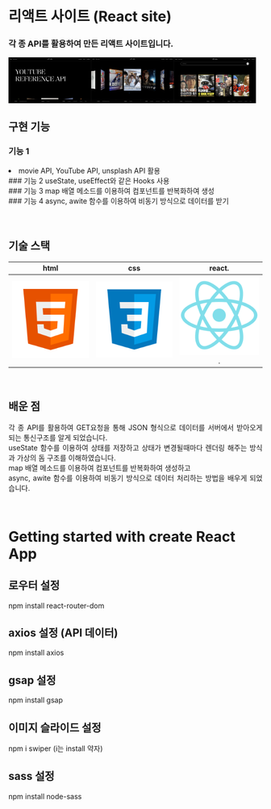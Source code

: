 # 리액트 사이트 (React site)<br>
### 각 종 API를 활용하여 만든 리액트 사이트입니다.
<p align="space-between" style="display: flex;">
  <br>
  <img src="./public/301.png" width="32.5%">
  <img src="./public/302.png" width="32.5%">
  <img src="./public/303.png" width="32.5%">
  <br>
</p>



## 구현 기능

### 기능 1
<li>movie API, YouTube API, unsplash API 활용</li> 
### 기능 2
useState, useEffect와 같은 Hooks 사용<br> 
### 기능 3
map 배열 메소드를 이용하여 컴포넌트를 반복화하여 생성<br> 
### 기능 4
async, awite 함수를 이용하여 비동기 방식으로 데이터를 받기<br> 
<br>

<br>

## 기술 스택

|    html    |     css    |     react.   |
| :--------: | :--------: | :--------:   |
|  ![html]   |   ![css]   |   ![react].  |

<br>

## 배운 점

<p align="justify">
각 종 API를 활용하여 GET요청을 통해 JSON 형식으로 데이터를 서버에서 받아오게 되는 통신구조를 알게 되었습니다.<br>
useState 함수를 이용하여 상태를 저장하고 상태가 변경될때마다 렌더링 해주는 방식과 가상의 돔 구조를 이해하였습니다.<br>
map 배열 메소드를 이용하여 컴포넌트를 반복화하여 생성하고 <br>
async, awite 함수를 이용하여 비동기 방식으로 데이터 처리하는 방법을 배우게 되었습니다.
</p>

<br>


<!-- Stack Icon Refernces -->
[html]: /public/stack/html.svg
[css]: /public/stack/css.svg
[figma]: /public/stack/figma.svg
[ts]: /public/stack/typescript.svg
[react]: /public/stack/react.svg
[node]: /public/stack/node.svg





# Getting started with create React App

## 로우터 설정

npm install react-router-dom

## axios 설정 (API 데이터)

npm install axios

## gsap 설정

npm install gsap

## 이미지 슬라이드 설정

npm i swiper (i는 install 약자)

## sass 설정

npm install node-sass
